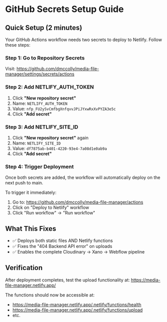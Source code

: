 # GitHub Secrets Setup Guide

## Quick Setup (2 minutes)

Your GitHub Actions workflow needs two secrets to deploy to Netlify. Follow these steps:

### Step 1: Go to Repository Secrets
Visit: https://github.com/dmccolly/media-file-manager/settings/secrets/actions

### Step 2: Add NETLIFY_AUTH_TOKEN
1. Click **"New repository secret"**
2. Name: `NETLIFY_AUTH_TOKEN`
3. Value: `nfp_FU2ySvCmfbgXnfqvvJPiJYxwRxXvPYZA3e5c`
4. Click **"Add secret"**

### Step 3: Add NETLIFY_SITE_ID
1. Click **"New repository secret"** again
2. Name: `NETLIFY_SITE_ID`
3. Value: `df7875ab-b401-4220-93e4-7a08d1e0ab9a`
4. Click **"Add secret"**

### Step 4: Trigger Deployment
Once both secrets are added, the workflow will automatically deploy on the next push to main.

To trigger it immediately:
1. Go to: https://github.com/dmccolly/media-file-manager/actions
2. Click on "Deploy to Netlify" workflow
3. Click "Run workflow" → "Run workflow"

## What This Fixes

- ✅ Deploys both static files AND Netlify functions
- ✅ Fixes the "404 Backend API error" on uploads
- ✅ Enables the complete Cloudinary → Xano → Webflow pipeline

## Verification

After deployment completes, test the upload functionality at:
https://media-file-manager.netlify.app/

The functions should now be accessible at:
- https://media-file-manager.netlify.app/.netlify/functions/health
- https://media-file-manager.netlify.app/.netlify/functions/upload
- etc.
